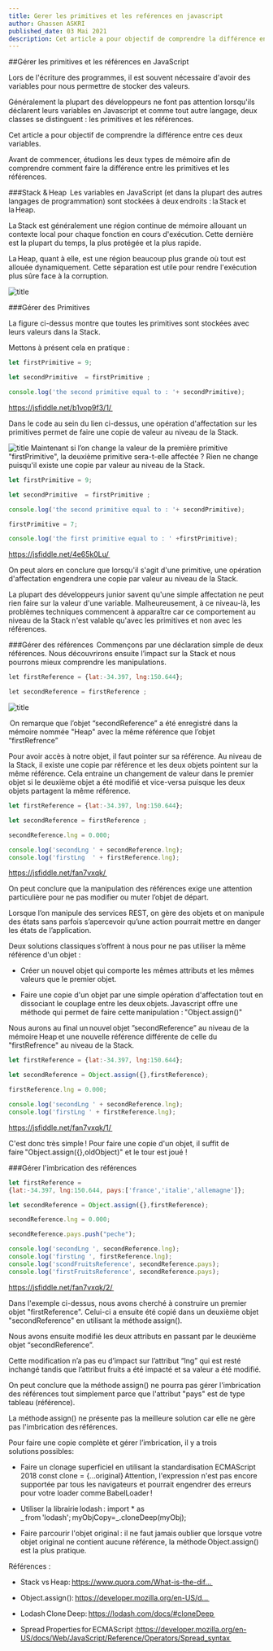 ```yaml
---
title: Gerer les primitives et les reférences en javascript
author: Ghassen ASKRI
published_date: 03 Mai 2021
description: Cet article a pour objectif de comprendre la différence entre ces deux variables en javascript
---
```

##Gérer les primitives et les références en JavaScript 

Lors de l'écriture des programmes, il est souvent nécessaire d'avoir des variables pour nous permettre de stocker des valeurs.  

Généralement la plupart des développeurs ne font pas attention lorsqu'ils déclarent leurs variables en Javascript et comme tout autre langage, deux classes se distinguent : les primitives et les références. 

Cet article a pour objectif de comprendre la différence entre ces deux variables.  

Avant de commencer, étudions les deux types de mémoire afin de comprendre comment faire la différence entre les primitives et les références.

###Stack & Heap 
Les variables en JavaScript (et dans la plupart des autres langages de programmation) sont stockées à deux endroits : la Stack et la Heap.  

La Stack est généralement une région continue de mémoire allouant un contexte local pour chaque fonction en cours d'exécution. Cette dernière est la plupart du temps, la plus protégée et la plus rapide. 

La Heap, quant à elle, est une région beaucoup plus grande où tout est allouée dynamiquement. Cette séparation est utile pour rendre l'exécution plus sûre face à la corruption.  

![title](images/pic-01.png)

###Gérer des Primitives  

La figure ci-dessus montre que toutes les primitives sont stockées avec leurs valeurs dans la Stack.  

Mettons à présent cela en pratique : 
```javascript
let firstPrimitive = 9;

let secondPrimitive  = firstPrimitive ;

console.log('the second primitive equal to : '+ secondPrimitive);
```
https://jsfiddle.net/b1vop9f3/1/  

Dans le code au sein du lien ci-dessus, une opération d'affectation sur les primitives permet de faire une copie de valeur au niveau de la Stack.

![title](images/pic-02.png)
Maintenant si l’on change la valeur de la première primitive "firstPrimitive", la deuxième primitive sera-t-elle affectée ? Rien ne change puisqu'il existe une copie par valeur au niveau de la Stack.  

```javascript
let firstPrimitive = 9;

let secondPrimitive  = firstPrimitive ; 

console.log('the second primitive equal to : '+ secondPrimitive);

firstPrimitive = 7;

console.log('the first primitive equal to : ' +firstPrimitive);
```

https://jsfiddle.net/4e65k0Lu/ 

On peut alors en conclure que lorsqu'il s'agit d'une primitive, une opération d'affectation engendrera une copie par valeur au niveau de la Stack.  

La plupart des développeurs junior savent qu'une simple affectation ne peut rien faire sur la valeur d'une variable. Malheureusement, à ce niveau-là, les problèmes techniques commencent à apparaître car ce comportement au niveau de la Stack n'est valable qu'avec les primitives et non avec les références.

###Gérer des références  
Commençons par une déclaration simple de deux références. Nous découvrirons ensuite l’impact sur la Stack et nous pourrons mieux comprendre les manipulations.  

```javascript
let firstReference = {lat:-34.397, lng:150.644};  

let secondReference = firstReference ;  
```
![title](images/pic-03.png)

 On remarque que l’objet “secondReference” a été enregistré dans la mémoire nommée "Heap" avec la même référence que l’objet “firstRefrence” 

Pour avoir accès à notre objet, il faut pointer sur sa référence. Au niveau de la Stack, il existe une copie par référence et les deux objets pointent sur la même référence. Cela entraine un changement de valeur dans le premier objet si le deuxième objet a été modifié et vice-versa puisque les deux objets partagent la même référence.  
```javascript
let firstReference = {lat:-34.397, lng:150.644};

let secondReference = firstReference ; 

secondReference.lng = 0.000;

console.log('secondLng ' + secondReference.lng);
console.log('firstLng  ' + firstReference.lng);
```
https://jsfiddle.net/fan7vxqk/  

On peut conclure que la manipulation des références exige une attention particulière pour ne pas modifier ou muter l’objet de départ.  

Lorsque l’on manipule des services REST, on gère des objets et on manipule des états sans parfois s’apercevoir qu’une action pourrait mettre en danger les états de l’application. 

 

Deux solutions classiques s’offrent à nous pour ne pas utiliser la même référence d'un objet :  

- Créer un nouvel objet qui comporte les mêmes attributs et les mêmes valeurs que le premier objet.  

- Faire une copie d'un objet par une simple opération d'affectation tout en dissociant le couplage entre les deux objets. Javascript offre une méthode qui permet de faire cette manipulation : "Object.assign()" 

Nous aurons au final un nouvel objet ”secondReference”  au niveau de la mémoire Heap et une nouvelle référence différente de celle du "firstRefrence" au niveau de la Stack.  

```javascript
let firstReference = {lat:-34.397, lng:150.644};

let secondReference = Object.assign({},firstReference); 

firstReference.lng = 0.000;

console.log('secondLng ' + secondReference.lng);
console.log('firstLng ' + firstReference.lng);
```
https://jsfiddle.net/fan7vxqk/1/   

C'est donc très simple ! Pour faire une copie d'un objet, il suffit de faire "Object.assign({},oldObject)" et le tour est joué !   

###Gérer l'imbrication des références 
```javascript
let firstReference = 
{lat:-34.397, lng:150.644, pays:['france','italie','allemagne']};

let secondReference = Object.assign({},firstReference); 

secondReference.lng = 0.000;

secondReference.pays.push("peche");

console.log('secondLng ', secondReference.lng);
console.log('firstLng ', firstReference.lng);
console.log('scondFruitsReference', secondReference.pays); 
console.log('firstFruitsReference', secondReference.pays); 
``` 
https://jsfiddle.net/fan7vxqk/2/ 

Dans l'exemple ci-dessus, nous avons cherché à construire un premier objet "firstReference". Celui-ci a ensuite été copié dans un deuxième objet "secondReference" en utilisant la méthode assign(). 

Nous avons ensuite modifié les deux attributs en passant par le deuxième objet “secondReference”.  

Cette modification n’a pas eu d’impact sur l’attribut “lng” qui est resté inchangé tandis que l’attribut fruits a été impacté et sa valeur a été modifié. 

On peut conclure que la méthode assign() ne pourra pas gérer l'imbrication des références tout simplement parce que l'attribut "pays" est de type tableau (référence).  

La méthode assign() ne présente pas la meilleure solution car elle ne gère pas l'imbrication des références.

Pour faire une copie complète et gérer l’imbrication, il y a trois solutions possibles:  

- Faire un clonage superficiel en utilisant la standardisation ECMAScript 2018 const clone = {...original} Attention, l'expression n'est pas encore supportée par tous les navigateurs et pourrait engendrer des erreurs pour votre loader comme BabelLoader ! 

- Utiliser la librairie lodash : import * as _ from 'lodash'; myObjCopy=_.cloneDeep(myObj);  

- Faire parcourir l'objet original : il ne faut jamais oublier que lorsque votre objet original ne contient aucune référence, la méthode Object.assign() est la plus pratique.

Références :

- Stack vs Heap: https://www.quora.com/What-is-the-dif...  

- Object.assign(): https://developer.mozilla.org/en-US/d...  

- Lodash Clone Deep: https://lodash.com/docs/#cloneDeep  

- Spread Properties for ECMAScript :https://developer.mozilla.org/en-US/docs/Web/JavaScript/Reference/Operators/Spread_syntax  


